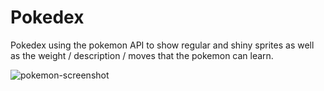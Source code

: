 # Pokedex
Pokedex using the pokemon API to show regular and shiny sprites as well as the weight / description / moves that the pokemon can learn.

![pokemon-screenshot](https://user-images.githubusercontent.com/54417540/230651353-c550526c-9329-4ea2-9f3d-fd5625abe0e5.PNG)
